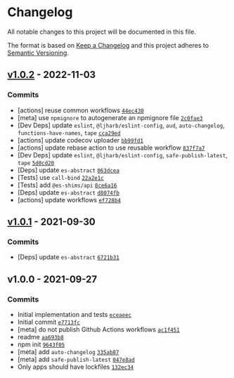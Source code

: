 # Changelog

All notable changes to this project will be documented in this file.

The format is based on [Keep a Changelog](https://keepachangelog.com/en/1.0.0/)
and this project adheres to [Semantic Versioning](https://semver.org/spec/v2.0.0.html).

## [v1.0.2](https://github.com/es-shims/String.prototype.lastIndexOf/compare/v1.0.1...v1.0.2) - 2022-11-03

### Commits

- [actions] reuse common workflows [`44ec430`](https://github.com/es-shims/String.prototype.lastIndexOf/commit/44ec430931bf21a87dd025a177b7276537f3d51a)
- [meta] use `npmignore` to autogenerate an npmignore file [`2c0fae3`](https://github.com/es-shims/String.prototype.lastIndexOf/commit/2c0fae3482e5aec4bbe0dbf8d88b347e5cb34f5d)
- [Dev Deps] update `eslint`, `@ljharb/eslint-config`, `aud`, `auto-changelog`, `functions-have-names`, `tape` [`cca29ed`](https://github.com/es-shims/String.prototype.lastIndexOf/commit/cca29edf627e0a4a455443caa5f47fb50d73b3d2)
- [actions] update codecov uploader [`bb99fd1`](https://github.com/es-shims/String.prototype.lastIndexOf/commit/bb99fd16ca71a1870257b2dc135752e937823e5c)
- [actions] update rebase action to use reusable workflow [`837f7a7`](https://github.com/es-shims/String.prototype.lastIndexOf/commit/837f7a7e78a49216df62fa3107689db63d56d21a)
- [Dev Deps] update `eslint`, `@ljharb/eslint-config`, `safe-publish-latest`, `tape` [`5d0cd20`](https://github.com/es-shims/String.prototype.lastIndexOf/commit/5d0cd2084b2d8b014e79e1c03bfc1b29bac48f8a)
- [Deps] update `es-abstract` [`063dcea`](https://github.com/es-shims/String.prototype.lastIndexOf/commit/063dcea87987704a852c5fff36f63ee1e785e528)
- [Tests] use `call-bind` [`22a2e1c`](https://github.com/es-shims/String.prototype.lastIndexOf/commit/22a2e1c005b0cebb60af0f2aafb2b20d0e4347dc)
- [Tests] add `@es-shims/api` [`8ce6a16`](https://github.com/es-shims/String.prototype.lastIndexOf/commit/8ce6a16f78f879098fcacd406391913936667965)
- [Deps] update `es-abstract` [`d8074fb`](https://github.com/es-shims/String.prototype.lastIndexOf/commit/d8074fb9f43760147bd7414107aa62856dd02d5b)
- [actions] update workflows [`ef728b4`](https://github.com/es-shims/String.prototype.lastIndexOf/commit/ef728b4220cd5be775e1721e9d9c86291659a12f)

## [v1.0.1](https://github.com/es-shims/String.prototype.lastIndexOf/compare/v1.0.0...v1.0.1) - 2021-09-30

### Commits

- [Deps] update `es-abstract` [`6721b31`](https://github.com/es-shims/String.prototype.lastIndexOf/commit/6721b31bb08253a4091be4bb235bef4ccf781e68)

## v1.0.0 - 2021-09-27

### Commits

- Initial implementation and tests [`eceaeec`](https://github.com/es-shims/String.prototype.lastIndexOf/commit/eceaeec18a53ec05b6314d3a1557e0d0a69f5b57)
- Initial commit [`e7713fc`](https://github.com/es-shims/String.prototype.lastIndexOf/commit/e7713fc1dc77491ce5a7ac4756fd55a3bba7d3f4)
- [meta] do not publish Github Actions workflows [`ac1f451`](https://github.com/es-shims/String.prototype.lastIndexOf/commit/ac1f4512c633141362f08fb519ab9e89d6fc267a)
- readme [`aa693b8`](https://github.com/es-shims/String.prototype.lastIndexOf/commit/aa693b85602449b59eeecf7d60507ca2e647ff61)
- npm init [`9643f05`](https://github.com/es-shims/String.prototype.lastIndexOf/commit/9643f05a4e6e8d10857483987145a7672808e825)
- [meta] add `auto-changelog` [`335ab87`](https://github.com/es-shims/String.prototype.lastIndexOf/commit/335ab8798794bb464ac8b3345e9baa47a100ff7c)
- [meta] add `safe-publish-latest` [`047e8ad`](https://github.com/es-shims/String.prototype.lastIndexOf/commit/047e8adde891e812e937410b2b1b97ef037c2164)
- Only apps should have lockfiles [`132ec34`](https://github.com/es-shims/String.prototype.lastIndexOf/commit/132ec34af1bcab135bdc6c4f0acaa795946706a2)
